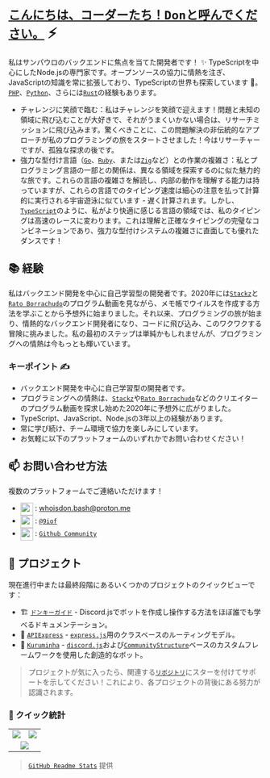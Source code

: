 # [`こんにちは、コーダーたち！Donと呼んでください。`]() ⚡  <img src="https://komarev.com/ghpvc/?username=whoisdon&style=flat-square" alt="" align="center" />

私はサンパウロのバックエンドに焦点を当てた開発者です！ ✨ TypeScriptを中心にしたNode.jsの専門家です。オープンソースの協力に情熱を注ぎ、JavaScriptの知識を常に拡張しており、TypeScriptの世界も探索しています 👀。[`PHP`]、[`Python`]、さらには[`Rust`]の経験もあります。

- チャレンジに笑顔で臨む：私はチャレンジを笑顔で迎えます！問題と未知の領域に飛び込むことが大好きで、それがうまくいかない場合は、リサーチミッションに飛び込みます。驚くべきことに、この問題解決の非伝統的なアプローチが私のプログラミングの旅をスタートさせました！今はリサーチャーですが、孤独な探求の後です。
- 強力な型付け言語（[`Go`]、[`Ruby`]、または[`Zig`]など）との作業の複雑さ：私とプログラミング言語の一部との関係は、異なる領域を探索するのに似た魅力的な旅です。これらの言語の複雑さを解読し、内部の動作を理解する能力は持っていますが、これらの言語でのタイピング速度は細心の注意を払って計算的に実行される宇宙遊泳に似ています - 遅く計算されます。しかし、[`TypeScript`]のように、私がより快適に感じる言語の領域では、私のタイピングは高速のレースに変わります。これは理解と正確なタイピングの完璧なコンビネーションであり、強力な型付けシステムの複雑さに直面しても優れたダンスです！

## 📚 経験

私はバックエンド開発を中心に自己学習型の開発者です。2020年には[`Stackz`]と[`Rato Borrachudo`]のプログラム動画を見ながら、メモ帳でウイルスを作成する方法を学ぶことから予想外に始まりました。それ以来、プログラミングの旅が始まり、情熱的なバックエンド開発者になり、コードに飛び込み、このワクワクする冒険に挑みました。私の最初のステップは単純かもしれませんが、プログラミングへの情熱は今もっとも輝いています。

### キーポイント ✍️

- バックエンド開発を中心に自己学習型の開発者です。
- プログラミングへの情熱は、[`Stackz`]や[`Rato Borrachudo`]などのクリエイターのプログラム動画を探求し始めた2020年に予想外に広がりました。
- TypeScript、JavaScript、Node.jsの3年以上の経験があります。
- 常に学び続け、チーム環境で協力を楽しみにしています。
- お気軽に以下のプラットフォームのいずれかでお問い合わせください！

## 📫 お問い合わせ方法

複数のプラットフォームでご連絡いただけます！
- <img src="https://i.imgur.com/y8edTyt.png" align="center" width="25" height="25"> :  whoisdon.bash@proton.me
- <img src="https://i.imgur.com/Hi1oMJ5.png" align="center" width="25" height="25"> : [`@9iof`](https://discord.com/users/828677274659586068)
- <img src="https://i.imgur.com/ir5Mt1n.png" align="center" width="25" height="25"> : [`Github Community`](https://github.com/whoisdon)

## 🔭 プロジェクト

現在進行中または最終段階にあるいくつかのプロジェクトのクイックビューです：

- 🏗️ [`ドンキーガイド`] - Discord.jsでボットを作成し操作する方法をほぼ誰でも学べるドキュメンテーション。
- 🚂 [`APIExpress`] - [`express.js`]用のクラスベースのルーティングモデル。
- 🤖 [`Kuruminha`] - [`discord.js`]および[`CommunityStructure`]ベースのカスタムフレームワークを使用した創造的なボット。

> プロジェクトが気に入ったら、関連する[`リポジトリ`]にスターを付けてサポートを示してください！これにより、各プロジェクトの背後にある努力が認識されます。

### 👀 クイック統計

<table>
  <tr>
    <td align="center" style="padding=0;width=50%;">
      <img align="center" style="padding=0;" src="https://github-readme-stats.vercel.app/api?username=whoisdon&show_icons=true&title_color=4F8CC9&text_color=9f9f9f&bg_color=151515&hide_border=true&icon_color=4F8CC9&hide_title=true&count_private=true%22" />
    </td>
    <td align="center" style="padding=0;width=50%;">
      <img align="center" style="padding=0;" src="https://github-readme-stats.vercel.app/api/top-langs/?username=whoisdon&layout=compact&title_color=4F8CC9&text_color=9f9f9f&bg_color=151515&hide_border=true&icon_color=4F8CC9&hide=visual%20basic&count_private=true" />
    </td>
  </tr>
  <tr>
    <td align="center" colspan="2" style="padding=0;width=100%;">
      <img align="center" style="padding=0;" src="https://github-readme-activity-graph.vercel.app/graph?username=whoisdon&theme=tokyo-night&custom_title=Whoisdon's%20Contribution%20Graph" />
    </td>
  </tr>
</table>

> [`GitHub Readme Stats`] 提供

<!----------------- リンク --------------->
[`Ruby`]:                https://www.ruby-lang.org/en/
[`Zig`]:                 https://ziglang.org/
[`PHP`]:                 https://www.php.net/
[`Python`]:              https://www.python.org/
[`TypeScript`]:          https://www.typescriptlang.org/
[`Kotlin`]:              https://kotlinlang.org/
[`Java`]:                https://adoptopenjdk.net/
[`Rust`]:                https://www.rust-lang.org/
[`Go`]:                  https://golang.org
[`Discord`]:             https://discord.com/
[`discord.js`]:          https://discord.js.org/#/
[`express.js`]:          https://expressjs.com/
[`リポジトリ`]:              https://github.com/whoisdon?tab=repositories
[`GitHub Readme Stats`]: https://github.com/anuraghazra/github-readme-stats

<!--------------- Youtube ----------------->
[`Stackz`]:             https://www.youtube.com/@STACKZOFICIAL
[`Rato Borrachudo`]:    https://www.youtube.com/@RatoBorrachudo

<!--------------- プロジェクト ----------------->
[`CommunityStructure`]: https://github.com/whoisdon/CommunityStructure
[`ドンキーガイド`]:      https://github.com/whoisdon/donkeyguide
[`APIExpress`]:         https://github.com/whoisdon/APIExpress
[`Kuruminha`]:          https://github.com/whoisdon/CommunityStructure/tree/Kuruminha

